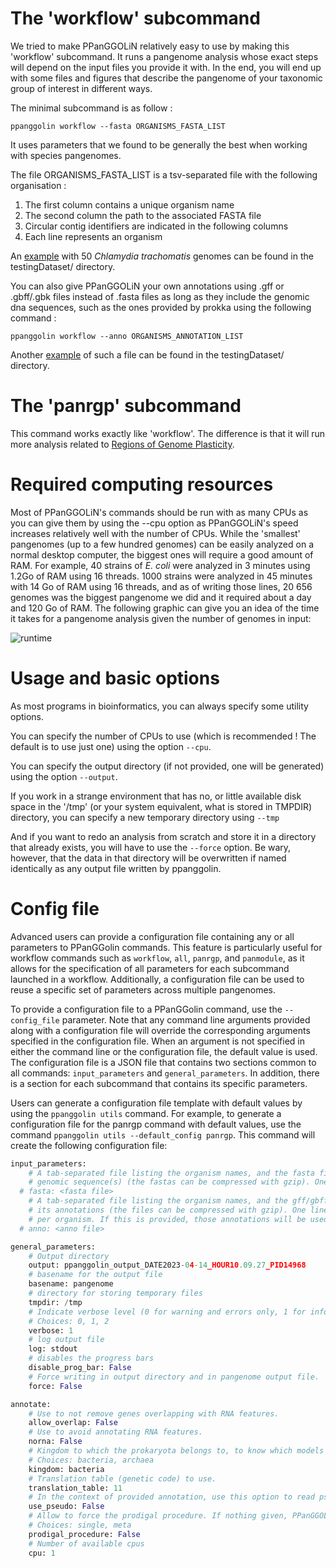 # The 'workflow' subcommand

We tried to make PPanGGOLiN relatively easy to use by making this 'workflow' subcommand. It runs a pangenome analysis whose exact steps will depend on the input files you provide it with. In the end, you will end up with some files and figures that describe the pangenome of your taxonomic group of interest in different ways.

The minimal subcommand is as follow :
 
`ppanggolin workflow --fasta ORGANISMS_FASTA_LIST`

It uses parameters that we found to be generally the best when working with species pangenomes.

The file ORGANISMS_FASTA_LIST is a tsv-separated file with the following organisation :

1. The first column contains a unique organism name
2. The second column the path to the associated FASTA file
3. Circular contig identifiers are indicated in the following columns
4. Each line represents an organism


An [example](https://github.com/labgem/PPanGGOLiN/blob/master/testingDataset/organisms.fasta.list) with 50 *Chlamydia trachomatis* genomes can be found in the testingDataset/ directory.

You can also give PPanGGOLiN your own annotations using .gff or .gbff/.gbk files instead of .fasta files as long as they include the genomic dna sequences, such as the ones provided by prokka using the following command :

`ppanggolin workflow --anno ORGANISMS_ANNOTATION_LIST`

Another [example](https://github.com/labgem/PPanGGOLiN/blob/master/testingDataset/organisms.gbff.list) of such a file can be found in the testingDataset/ directory.

# The 'panrgp' subcommand 

This command works exactly like 'workflow'. The difference is that it will run more analysis related to [Regions of Genome Plasticity](https://github.com/labgem/PPanGGOLiN/wiki/Regions-of-Genome-Plasticity).

# Required computing resources

Most of PPanGGOLiN's commands should be run with as many CPUs as you can give them by using the --cpu option as PPanGGOLiN's speed increases relatively well with the number of CPUs. While the 'smallest' pangenomes (up to a few hundred genomes) can be easily analyzed on a normal desktop computer, the biggest ones will require a good amount of RAM.
For example, 40 strains of _E. coli_ were analyzed in 3 minutes using 1.2Go of RAM using 16 threads. 1000 strains were analyzed in 45 minutes with 14 Go of RAM using 16 threads, and as of writing those lines, 20 656 genomes was the biggest pangenome we did and it required about a day and 120 Go of RAM.
The following graphic can give you an idea of the time it takes for a pangenome analysis given the number of genomes in input:

![runtime](https://github.com/labgem/PPanGGOLiN/blob/master/images/runtimes.png)

# Usage and basic options

As most programs in bioinformatics, you can always specify some utility options.

You can specify the number of CPUs to use (which is recommended ! The default is to use just one) using the option `--cpu`.

You can specify the output directory (if not provided, one will be generated) using the option `--output`.

If you work in a strange environment that has no, or little available disk space in the '/tmp' (or your system equivalent, what is stored in TMPDIR) directory, you can specify a new temporary directory using `--tmp`

And if you want to redo an analysis from scratch and store it in a directory that already exists, you will have to use the `--force` option. Be wary, however, that the data in that directory will be overwritten if named identically as any output file written by ppanggolin.

# Config file

Advanced users can provide a configuration file containing any or all parameters to PPanGGolin commands. This feature is particularly useful for workflow commands such as `workflow`, `all`, `panrgp`, and `panmodule`, as it allows for the specification of all parameters for each subcommand launched in a workflow. Additionally, a configuration file can be used to reuse a specific set of parameters across multiple pangenomes.

To provide a configuration file to a PPanGGolin command, use the `--config_file` parameter. Note that any command line arguments provided along with a configuration file will override the corresponding arguments specified in the configuration file. When an argument is not specified in either the command line or the configuration file, the default value is used.
The configuration file is a JSON file that contains two sections common to all commands: `input_parameters` and `general_parameters`. In addition, there is a section for each subcommand that contains its specific parameters.

Users can generate a configuration file template with default values by using the `ppanggolin utils` command. For example, to generate a configuration file for the panrgp command with default values, use the command `ppanggolin utils --default_config panrgp`. This command will create the following configuration file: 

```python
input_parameters:
    # A tab-separated file listing the organism names, and the fasta filepath of its
    # genomic sequence(s) (the fastas can be compressed with gzip). One line per organism.
  # fasta: <fasta file>
    # A tab-separated file listing the organism names, and the gff/gbff filepath of
    # its annotations (the files can be compressed with gzip). One line
    # per organism. If this is provided, those annotations will be used.
  # anno: <anno file>

general_parameters:
    # Output directory
    output: ppanggolin_output_DATE2023-04-14_HOUR10.09.27_PID14968
    # basename for the output file
    basename: pangenome
    # directory for storing temporary files
    tmpdir: /tmp
    # Indicate verbose level (0 for warning and errors only, 1 for info, 2 for debug)
    # Choices: 0, 1, 2
    verbose: 1
    # log output file
    log: stdout
    # disables the progress bars
    disable_prog_bar: False
    # Force writing in output directory and in pangenome output file.
    force: False

annotate:
    # Use to not remove genes overlapping with RNA features.
    allow_overlap: False
    # Use to avoid annotating RNA features.
    norna: False
    # Kingdom to which the prokaryota belongs to, to know which models to use for rRNA annotation.
    # Choices: bacteria, archaea
    kingdom: bacteria
    # Translation table (genetic code) to use.
    translation_table: 11
    # In the context of provided annotation, use this option to read pseudogenes. (Default behavior is to ignore them)
    use_pseudo: False
    # Allow to force the prodigal procedure. If nothing given, PPanGGOLiN will decide in function of contig length
    # Choices: single, meta
    prodigal_procedure: False
    # Number of available cpus
    cpu: 1
```
